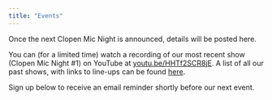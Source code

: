 ```yaml
---
title: "Events"
---
```


Once the next Clopen Mic Night is announced, details will be posted here.

You can (for a limited time) watch a recording of our most recent show (Clopen Mic Night #1)
on YouTube at [youtu.be/HHTf2SCR8jE](https://youtu.be/HHTf2SCR8jE). A list of all our past shows, with links to line-ups
can be found [here](/events/index.html).

Sign up below to receive an email reminder shortly before our next event.
<div class="sender-form-field" data-sender-form-id="ks7i2oxmaq7jqdqvszm" style="text-align:center"></div>
